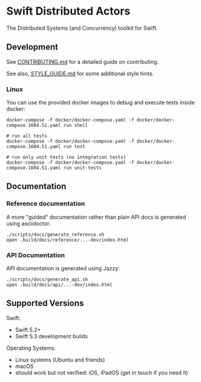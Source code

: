 
# Swift Distributed Actors

The Distributed Systems (and Concurrency) toolkit for Swift.

## Development

See [CONTRIBUTING.md](CONTRIBUTING.md) for a detailed guide on contributing.

See also, [STYLE_GUIDE.md](STYLE_GUIDE.md) for some additional style hints.

### Linux

You can use the provided docker images to debug and execute tests inside docker:

```
docker-compose -f docker/docker-compose.yaml -f docker/docker-compose.1604.51.yaml run shell
```

```
# run all tests
docker-compose -f docker/docker-compose.yaml -f docker/docker-compose.1604.51.yaml run test

# run only unit tests (no integration tests)
docker-compose -f docker/docker-compose.yaml -f docker/docker-compose.1604.51.yaml run unit-tests
```

## Documentation

### Reference documentation

A more "guided" documentation rather than plain API docs is generated using asciidoctor.

```
./scripts/docs/generate_reference.sh
open .build/docs/reference/...-dev/index.html
```

### API Documentation

API documentation is generated using Jazzy:

```
./scripts/docs/generate_api.sh
open .build/docs/api/...-dev/index.html
```

## Supported Versions

Swift: 

- Swift 5.2+
- Swift 5.3 development builds

Operating Systems:

- Linux systems (Ubuntu and friends)
- macOS
- should work but not verified: iOS, iPadOS (get in touch if you need it)
